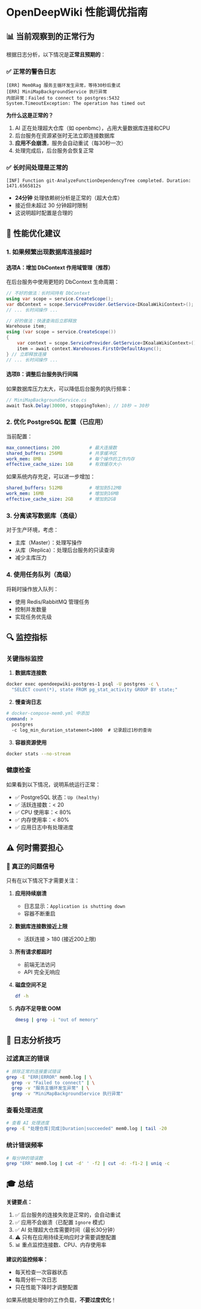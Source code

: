 # OpenDeepWiki 性能调优指南

## 📊 当前观察到的正常行为

根据日志分析，以下情况是**正常且预期的**：

### ✅ 正常的警告日志
```
[ERR] Mem0Rag 服务主循环发生异常，等待30秒后重试
[ERR] MiniMapBackgroundService 执行异常
内部异常：Failed to connect to postgres:5432
System.TimeoutException: The operation has timed out
```

**为什么这是正常的？**
1. AI 正在处理超大仓库（如 openbmc），占用大量数据库连接和CPU
2. 后台服务在资源紧张时无法立即连接数据库
3. **应用不会崩溃**，服务会自动重试（每30秒一次）
4. 处理完成后，后台服务会恢复正常

### ✅ 长时间处理是正常的
```
[INF] Function git-AnalyzeFunctionDependencyTree completed. Duration: 1471.6565812s
```
- **24分钟** 处理依赖树分析是正常的（超大仓库）
- 接近但未超过 30 分钟超时限制
- 这说明超时配置是合理的

## 🎯 性能优化建议

### 1. **如果频繁出现数据库连接超时**

#### 选项A：增加 DbContext 作用域管理（推荐）

在后台服务中使用更短的 DbContext 生命周期：

```csharp
// 不好的做法：长时间持有 DbContext
using var scope = service.CreateScope();
var dbContext = scope.ServiceProvider.GetService<IKoalaWikiContext>();
// ... 长时间操作 ...

// 好的做法：快速查询后立即释放
Warehouse item;
using (var scope = service.CreateScope())
{
    var context = scope.ServiceProvider.GetService<IKoalaWikiContext>();
    item = await context.Warehouses.FirstOrDefaultAsync();
} // 立即释放连接
// ... 长时间操作 ...
```

#### 选项B：调整后台服务执行间隔

如果数据库压力太大，可以降低后台服务的执行频率：

```csharp
// MiniMapBackgroundService.cs
await Task.Delay(30000, stoppingToken); // 10秒 → 30秒
```

### 2. **优化 PostgreSQL 配置（已应用）**

当前配置：
```yaml
max_connections: 200           # 最大连接数
shared_buffers: 256MB          # 共享缓冲区
work_mem: 8MB                  # 每个操作的工作内存
effective_cache_size: 1GB      # 有效缓存大小
```

如果系统内存充足，可以进一步增加：
```yaml
shared_buffers: 512MB          # 增加到512MB
work_mem: 16MB                 # 增加到16MB
effective_cache_size: 2GB      # 增加到2GB
```

### 3. **分离读写数据库（高级）**

对于生产环境，考虑：
- 主库（Master）：处理写操作
- 从库（Replica）：处理后台服务的只读查询
- 减少主库压力

### 4. **使用任务队列（高级）**

将耗时操作放入队列：
- 使用 Redis/RabbitMQ 管理任务
- 控制并发数量
- 实现任务优先级

## 🔍 监控指标

### 关键指标监控

1. **数据库连接数**
```bash
docker exec opendeepwiki-postgres-1 psql -U postgres -c \
  "SELECT count(*), state FROM pg_stat_activity GROUP BY state;"
```

2. **慢查询日志**
```yaml
# docker-compose-mem0.yml 中添加
command: >
  postgres
  -c log_min_duration_statement=1000  # 记录超过1秒的查询
```

3. **容器资源使用**
```bash
docker stats --no-stream
```

### 健康检查

如果看到以下情况，说明系统运行正常：
- ✅ PostgreSQL 状态：`Up (healthy)`
- ✅ 活跃连接数：< 20
- ✅ CPU 使用率：< 80%
- ✅ 内存使用率：< 80%
- ✅ 应用日志中有处理进度

## ⚠️ 何时需要担心

### 🚨 真正的问题信号

只有在以下情况下才需要关注：

1. **应用持续崩溃**
   - 日志显示：`Application is shutting down`
   - 容器不断重启

2. **数据库连接数接近上限**
   - 活跃连接 > 180 (接近200上限)

3. **所有请求都超时**
   - 前端无法访问
   - API 完全无响应

4. **磁盘空间不足**
   ```bash
   df -h
   ```

5. **内存不足导致 OOM**
   ```bash
   dmesg | grep -i "out of memory"
   ```

## 📝 日志分析技巧

### 过滤真正的错误

```bash
# 排除正常的连接重试错误
grep -E "ERR|ERROR" mem0.log | \
  grep -v "Failed to connect" | \
  grep -v "服务主循环发生异常" | \
  grep -v "MiniMapBackgroundService 执行异常"
```

### 查看处理进度

```bash
# 查看 AI 处理进度
grep -E "处理仓库|完成|Duration|succeeded" mem0.log | tail -20
```

### 统计错误频率

```bash
# 每分钟的错误数
grep "ERR" mem0.log | cut -d' ' -f2 | cut -d: -f1-2 | uniq -c
```

## 🎓 总结

**关键要点：**
1. ✅ 后台服务的连接失败是正常的，会自动重试
2. ✅ 应用不会崩溃（已配置 `Ignore` 模式）
3. ✅ AI 处理超大仓库需要时间（最长30分钟）
4. ⚠️ 只有在应用持续无响应时才需要调整配置
5. 📊 重点监控连接数、CPU、内存使用率

**建议的监控频率：**
- 每天检查一次容器状态
- 每周分析一次日志
- 只在性能下降时才调整配置

如果系统能处理你的工作负载，**不要过度优化**！
